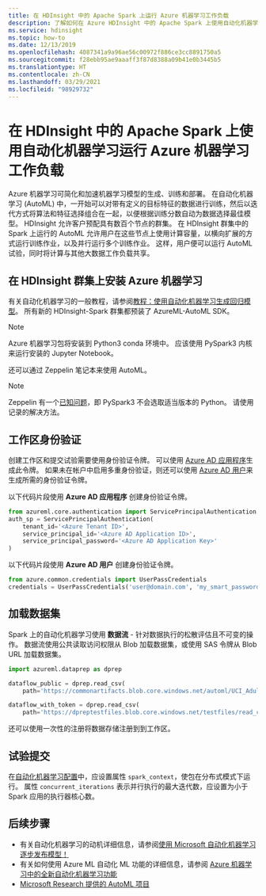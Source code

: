 ```yaml
---
title: 在 HDInsight 中的 Apache Spark 上运行 Azure 机器学习工作负载
description: 了解如何在 Azure HDInsight 中的 Apache Spark 上使用自动化机器学习 (AutoML) 运行 Azure 机器学习工作负荷。
ms.service: hdinsight
ms.topic: how-to
ms.date: 12/13/2019
ms.openlocfilehash: 4087341a9a96ae56c00972f886ce3cc8891750a5
ms.sourcegitcommit: f28ebb95ae9aaaff3f87d8388a09b41e0b3445b5
ms.translationtype: HT
ms.contentlocale: zh-CN
ms.lasthandoff: 03/29/2021
ms.locfileid: "98929732"
---
```

# <a name="run-azure-machine-learning-workloads-with-automated-machine-learning-on-apache-spark-in-hdinsight"></a>在 HDInsight 中的 Apache Spark 上使用自动化机器学习运行 Azure 机器学习工作负载

Azure 机器学习可简化和加速机器学习模型的生成、训练和部署。 在自动化机器学习 (AutoML) 中，一开始可以对带有定义的目标特征的数据进行训练，然后以迭代方式将算法和特征选择组合在一起，以便根据训练分数自动为数据选择最佳模型。 HDInsight 允许客户预配具有数百个节点的群集。 在 HDInsight 群集中的 Spark 上运行的 AutoML 允许用户在这些节点上使用计算容量，以横向扩展的方式运行训练作业，以及并行运行多个训练作业。 这样，用户便可以运行 AutoML 试验，同时将计算与其他大数据工作负载共享。

## <a name="install-azure-machine-learning-on-an-hdinsight-cluster"></a>在 HDInsight 群集上安装 Azure 机器学习

有关自动化机器学习的一般教程，请参阅[教程：使用自动化机器学习生成回归模型](../../machine-learning/tutorial-auto-train-models.md)。
所有新的 HDInsight-Spark 群集都预装了 AzureML-AutoML SDK。

> [!Note]
> Azure 机器学习包将安装到 Python3 conda 环境中。 应该使用 PySpark3 内核来运行安装的 Jupyter Notebook。

还可以通过 Zeppelin 笔记本来使用 AutoML。

> [!Note]
> Zeppelin 有一个[已知问题](https://community.hortonworks.com/content/supportkb/207822/the-livypyspark3-interpreter-uses-python-2-instead.html)，即 PySpark3 不会选取适当版本的 Python。 请使用记录的解决方法。

## <a name="authentication-for-workspace"></a>工作区身份验证

创建工作区和提交试验需要使用身份验证令牌。 可以使用 [Azure AD 应用程序](../../active-directory/develop/app-objects-and-service-principals.md)生成此令牌。 如果未在帐户中启用多重身份验证，则还可以使用 [Azure AD 用户](/azure/python/python-sdk-azure-authenticate)来生成所需的身份验证令牌。  

以下代码片段使用 **Azure AD 应用程序** 创建身份验证令牌。

```python
from azureml.core.authentication import ServicePrincipalAuthentication
auth_sp = ServicePrincipalAuthentication(
    tenant_id='<Azure Tenant ID>',
    service_principal_id='<Azure AD Application ID>',
    service_principal_password='<Azure AD Application Key>'
)
```

以下代码片段使用 **Azure AD 用户** 创建身份验证令牌。

```python
from azure.common.credentials import UserPassCredentials
credentials = UserPassCredentials('user@domain.com', 'my_smart_password')
```

## <a name="loading-dataset"></a>加载数据集

Spark 上的自动化机器学习使用 **数据流** - 针对数据执行的松散评估且不可变的操作。  数据流使用公共读取访问权限从 Blob 加载数据集，或使用 SAS 令牌从 Blob URL 加载数据集。

```python
import azureml.dataprep as dprep

dataflow_public = dprep.read_csv(
    path='https://commonartifacts.blob.core.windows.net/automl/UCI_Adult_train.csv')

dataflow_with_token = dprep.read_csv(
    path='https://dpreptestfiles.blob.core.windows.net/testfiles/read_csv_duplicate_headers.csv?st=2018-06-15T23%3A01%3A42Z&se=2019-06-16T23%3A01%3A00Z&sp=r&sv=2017-04-17&sr=b&sig=ugQQCmeC2eBamm6ynM7wnI%2BI3TTDTM6z9RPKj4a%2FU6g%3D')
```

还可以使用一次性的注册将数据存储注册到到工作区。

## <a name="experiment-submission"></a>试验提交

在[自动化机器学习配置](/python/api/azureml-train-automl-client/azureml.train.automl.automlconfig.automlconfig)中，应设置属性 `spark_context`，使包在分布式模式下运行。 属性 `concurrent_iterations` 表示并行执行的最大迭代数，应设置为小于 Spark 应用的执行器核心数。

## <a name="next-steps"></a>后续步骤

* 有关自动化机器学习的动机详细信息，请参阅[使用 Microsoft 自动化机器学习逐步发布模型！](https://azure.microsoft.com/blog/release-models-at-pace-using-microsoft-s-automl/)
* 有关如何使用 Azure ML 自动化 ML 功能的详细信息，请参阅 [Azure 机器学习中的全新自动化机器学习功能](https://azure.microsoft.com/blog/new-automated-machine-learning-capabilities-in-azure-machine-learning-service/)
* [Microsoft Research 提供的 AutoML 项目](https://www.microsoft.com/research/project/automl/)
